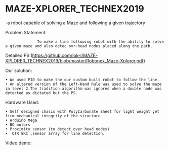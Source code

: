 # MAZE-XPLORER_TECHNEX2019
-a robot capable of solving a Maze and following a given trajectory

Problem Statement:

                  To make a line following robot with the ability to solve a given maze and also detec ovr-head nodes placed along the path.
   Detailed PS:(https://github.com/lok-i/MAZE-XPLORER_TECHNEX2019/blob/master/Robonex_Maze-Xplorer.pdf)


Our solution:

    • We used PID to make the our custom built robot to follow the line.
    • An altered version of the Left-Hand Rule was used to solve the maze in level 2.The tradition algorithm was ignored when a double node was detected as dictated but the PS.

Hardware Used:

    • Self designed chasis with PolyCarbonate Sheet for light weight yet firm mechanical integrity of the structure
    • Arduino Mega
    • BO motors
    • Proximity sensor (to detect over head nodes)
    •  QTR 8RC ,sensor array for line detection.

Video demo:
  
